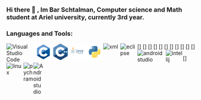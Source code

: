 ### Hi there 👋 , Im Bar Schtalman, Computer science and Math student at Ariel university, currently 3rd year.
### Languages and Tools:

[<img align="left" alt="Visual Studio Code" width="75px" src="https://e7.pngegg.com/pngimages/910/226/png-clipart-visual-studio-2010-developpez-pour-le-web-avec-c-4-framework-entity-4-asp-net-4-silverlight-4-et-wcf-ria-services-logo-visual-basic-microsoft-visual-studio-visual-programming.png" />]
[<img align="left" alt="c" width="45px" src="https://raw.githubusercontent.com/github/explore/80688e429a7d4ef2fca1e82350fe8e3517d3494d/topics/c/c.png" />]
[<img align="left" alt="c++" width="45px" src="https://raw.githubusercontent.com/github/explore/80688e429a7d4ef2fca1e82350fe8e3517d3494d/topics/cpp/cpp.png" />]
[<img align="left" alt="java" width="45px" src="https://raw.githubusercontent.com/github/explore/80688e429a7d4ef2fca1e82350fe8e3517d3494d/topics/java/java.png" />]
[<img align="left" alt="python" width="45px" src="https://raw.githubusercontent.com/github/explore/80688e429a7d4ef2fca1e82350fe8e3517d3494d/topics/python/python.png" />]
[<img align="left" alt="xml" width="45px" src="https://w7.pngwing.com/pngs/567/540/png-transparent-yaml-computer-icons-xml-document-file-format-mp4-icon-blue-angle-text-thumbnail.png" />]
[<img align="left" alt="eclipse" width="45px" src="https://upload.wikimedia.org/wikipedia/commons/thumb/d/d0/Eclipse-Luna-Logo.svg/1280px-Eclipse-Luna-Logo.svg.png" />]
[<img align="left" alt="android studio" width="75" src="https://www.xda-developers.com/files/2018/03/android-studio-logo.png" />]
[<img align="left" alt="intellij" width="45px" src="https://toppng.com/uploads/preview/intellij-idea-logo-11609365307w3w15x9ipq.png" />]
[<img align="left" alt="linux" width="45px" src="https://logopond.com/logos/764befce2161b53b5895108e1e8597d7.png" />]
[<img align="left" alt="pychram" width="26px" src="https://banner2.cleanpng.com/20180508/qgq/kisspng-pycharm-integrated-development-environment-jetbrai-5af1dbdd8c9384.4990450515257999015758.jpg" />]

[<img align="left" alt="Android studio" width="26px" src="https://raw.githubusercontent.com/github/explore/80688e429a7d4ef2fca1e82350fe8e3517d3494d/topics/androidstudio/androidstudio.png" />]






<!--
**bar-schtalman/bar-schtalman** is a ✨ _special_ ✨ repository because its `README.md` (this file) appears on your GitHub profile.

Here are some ideas to get you started:

- 🔭 I’m currently working on ...
- 🌱 I’m currently learning ...
- 👯 I’m looking to collaborate on ...
- 🤔 I’m looking for help with ...
- 💬 Ask me about ...
- 📫 How to reach me: ...
- 😄 Pronouns: ...
- ⚡ Fun fact: ...
-->

